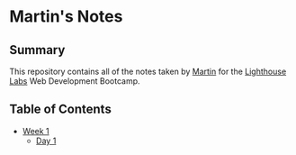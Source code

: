 # Martin's Notes

## Summary

This repository contains all of the notes taken by [Martin](https://github.com/tancmc1/) for the [Lighthouse Labs](https://www.lighthouselabs.ca/) Web Development Bootcamp.

## Table of Contents

* [Week 1](/Week_1)
  * [Day 1](/Week_1/Day_1)
